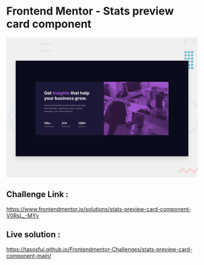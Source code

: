 # Frontend Mentor - Stats preview card component

![Design preview for the Stats preview card component coding challenge](./design/desktop-preview.jpg)

## Challenge Link :

https://www.frontendmentor.io/solutions/stats-preview-card-component-V0RsL_-MYv

## Live solution :

https://tasosfui.github.io/Frontendmentor-Challenges/stats-preview-card-component-main/
